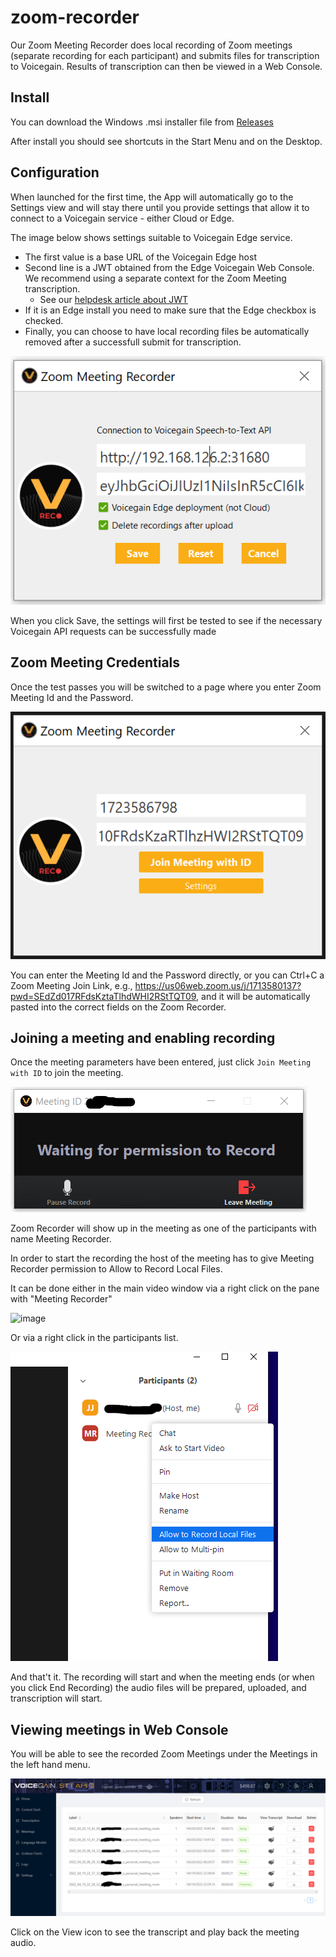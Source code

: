 # zoom-recorder
Our Zoom Meeting Recorder does local recording of Zoom meetings (separate recording for each participant) and submits files for transcription to Voicegain. Results of transcription can then be viewed in a Web Console.

## Install

You can download the Windows .msi installer file from [Releases](https://github.com/voicegain/zoom-recorder/releases)

After install you should see shortcuts in the Start Menu and on the Desktop.

## Configuration

When launched for the first time, the App will automatically go to the Settings view and will stay there until you provide settings that allow it to connect to a Voicegain service - either Cloud or Edge.

The image below shows settings suitable to Voicegain Edge service.
* The first value is a base URL of the Voicegain Edge host
* Second line is a JWT obtained from the Edge Voicegain Web Console. We recommend using a separate context for the Zoom Meeting transcription.
  * See our [helpdesk article about JWT](https://support.voicegain.ai/hc/en-us/articles/360028023691-JWT-Authentication) 
* If it is an Edge install you need to make sure that the Edge checkbox is checked.
* Finally, you can choose to have local recording files be automatically removed after a successfull submit for transcription.

![Zoom Meeting Recorder Settings](ZMR-2b.PNG)

When you click Save, the settings will first be tested to see if the necessary Voicegain API requests can be successfully made

## Zoom Meeting Credentials 

Once the test passes you will be switched to a page where you enter Zoom Meeting Id and the Password.

![Zoom Meeting Recorder Meeting Id](ZMR-1.PNG)

You can enter the Meeting Id and the Password directly, or you can Ctrl+C a Zoom Meeting Join Link, e.g., https://us06web.zoom.us/j/1713580137?pwd=SEdZd017RFdsKztaTlhdWHI2RStTQT09, and it will be automatically pasted into the correct fields on the Zoom Recorder.

## Joining a meeting and enabling recording

Once the meeting parameters have been entered, just click `Join Meeting with ID` to join the meeting.

![Zoom Meeting Recorder waiting](ZMR-3b.PNG)

Zoom Recorder will show up in the meeting as one of the participants with name Meeting Recorder.

In order to start the recording the host of the meeting has to give Meeting Recorder permission to Allow to Record Local Files.

It can be done either in the main video window via a right click  on the pane with "Meeting Recorder"

![image](https://user-images.githubusercontent.com/52052458/166266456-54c95f97-f94a-4ca2-8a25-590e3e11bbd0.png)

Or via a right click in the participants list.

![Zoom Meeting Recorder allow to record](ZMR-4.PNG)

And that't it. The recording will start and when the meeting ends (or when you click End Recording) the audio files will be prepared, uploaded, and transcription will start.

## Viewing meetings in Web Console

You will be able to see the recorded Zoom Meetings under the Meetings in the left hand menu.

![Zoom Meeting Recorder view meetings](ZMR-5-wc.PNG)

Click on the View icon to see the transcript and play back the meeting audio.
